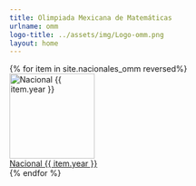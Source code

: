 ```yaml
---
title: Olimpiada Mexicana de Matemáticas
urlname: omm
logo-title: ../assets/img/Logo-omm.png
layout: home
---
```


  <div class="row row-cols-1 row-cols-xl-4 row-cols-md-3 g-4">
  {% for item in site.nacionales_omm reversed%}
      <div class="col">
        <div class="card h-100 mb-3">
          <a
            href="{{ item.file | relative_url }}"
            target="_blank"
            rel="noopener noreferrer"
          >
            <img
              height="150px"
              style="object-fit: contain;"
              class="card-img-top border-bottom bg-white"
              src="{{ item.thumbnail | relative_url}}"
              alt="Nacional {{ item.year }}">
          </a>
          <div class="card-body">
            <a
              href="{{ item.file | relative_url }}"
              target="_blank"
              class="card-link"
              rel="noopener noreferrer"
            >Nacional {{ item.year }}</a>
          </div>
        </div>
      </div>
  {% endfor %}
  </div>
